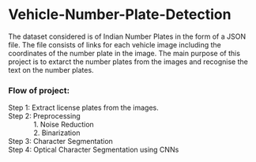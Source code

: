 # Vehicle-Number-Plate-Detection

The dataset considered is of Indian Number Plates in the form of a JSON file. The file consists of links for each vehicle image including the coordinates of the number plate in the image.
The main purpose of this project is to extarct the number plates from the images and recognise the text on the number plates.

### Flow of project:

Step 1: Extract license plates from the images. <br/>
Step 2: Preprocessing <br/>
&nbsp;&nbsp;&nbsp;&nbsp;&nbsp;&nbsp;&nbsp;&nbsp;&nbsp;&nbsp;&nbsp;&nbsp;&nbsp;1. Noise Reduction <br/>
&nbsp;&nbsp;&nbsp;&nbsp;&nbsp;&nbsp;&nbsp;&nbsp;&nbsp;&nbsp;&nbsp;&nbsp;&nbsp;2. Binarization <br/>
Step 3: Character Segmentation <br/>
Step 4: Optical Character Segmentation using CNNs
